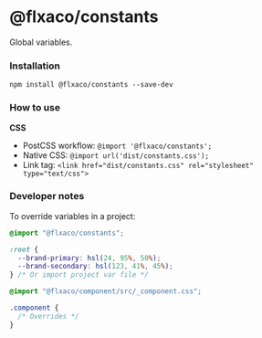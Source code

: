 # @flxaco/constants

Global variables.

### Installation

```
npm install @flxaco/constants --save-dev
```

### How to use

**CSS**

- PostCSS workflow: `@import '@flxaco/constants';`
- Native CSS: `@import url('dist/constants.css');`
- Link tag: `<link href="dist/constants.css" rel="stylesheet" type="text/css">`

### Developer notes

To override variables in a project:

```css
@import "@flxaco/constants";

:root {
  --brand-primary: hsl(24, 95%, 50%);
  --brand-secondary: hsl(123, 41%, 45%);
} /* Or import project var file */

@import "@flxaco/component/src/_component.css";

.component {
  /* Overrides */
}
```
